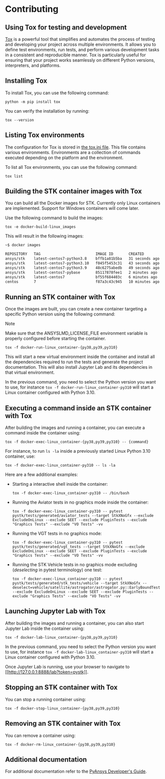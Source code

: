 # Contributing

## Using Tox for testing and development

[Tox](https://tox.wiki) is a powerful tool that simplifies and automates the
process of testing and developing your project across multiple environments. It
allows you to define test environments, run tests, and perform various
development tasks in a consistent and reproducible manner. Tox is particularly
useful for ensuring that your project works seamlessly on different Python
versions, interpreters, and platforms.

## Installing Tox

To install Tox, you can use the following command:

```console
python -m pip install tox
```

You can verify the installation by running:

```console
tox --version
```

## Listing Tox environments

The configuration for Tox is stored in [the tox.ini file](https://github.com/ansys-internal/pystk/blob/main/tox.ini). 
This file contains various environments. Environments are a collection of
commands executed depending on the platform and the environment.

To list all Tox environments, you can use the following command:

```console
tox list
```

## Building the STK container images with Tox

You can build all the Docker images for STK. Currently only Linux containers are implemented. Support for Windows containers will come later. 

Use the following command to build the images:

```console
tox -e docker-build-linux_images
```

This will result in the following images:

```bash
~$ docker images

REPOSITORY   TAG                         IMAGE ID       CREATED          SIZE
ansys/stk    latest-centos7-python3.8    bffb1a81b5ba   31 seconds ago   2.75GB
ansys/stk    latest-centos7-python3.10   f045f5453c31   43 seconds ago   2.77GB
ansys/stk    latest-centos7-python3.9    48c6275abedb   49 seconds ago   2.76GB
ansys/stk    latest-centos7-pybase       85117878fee1   2 minutes ago    3.22GB
ansys/stk    latest-centos7              bf55f684403c   6 minutes ago    2.37GB
centos       7                           f87a3c43c945   10 minutes ago   205MB
```
## Running an STK container with Tox

Once the images are built, you can create a new container targeting a specific Python version using the following command:

> [!NOTE]
>Make sure that the ANSYSLMD_LICENSE_FILE environment variable is properly configured before starting the container.

```console
tox -f docker-run-linux_container-{py38,py39,py310}
```

This will start a new virtual environment inside the container and install all the dependencies required to run the tests and generate the project documentation. This will also install Jupyter Lab and its dependencies in that virtual environment.

In the previous command, you need to select the Python version you want to
use, for instance `tox -f docker-run-linux_container-py310` will start a Linux container configured with Python 3.10.

## Executing a command inside an STK container with Tox

After building the images and running a container, you can execute a command inside the container using:

```console
tox -f docker-exec-linux_container-{py38,py39,py310} -- {command}
```

For instance, to run `ls -la` inside a previously started Linux Python 3.10 container, use:

```console
tox -f docker-exec-linux_container-py310 -- ls -la
```

Here are a few additional examples:

- Starting a interactive shell inside the container:
    ```
    tox -f docker-exec-linux_container-py310 -- /bin/bash
    ```
- Running the Aviator tests in no graphics mode inside the container:
    ```console
    tox -f docker-exec-linux_container-py310 -- pytest pystk/tests/generated/aviator_tests --target StkXNoGfx --exclude ExcludeOnLinux --exclude SEET --exclude PluginTests --exclude "Graphics Tests" --exclude "VO Tests" -vv
    ```
- Running the VGT tests in no graphics mode:
    ```console
    tox -f docker-exec-linux_container-py310 -- pytest pystk/tests/generated/vgt_tests --target StkXNoGfx --exclude ExcludeOnLinux --exclude SEET --exclude PluginTests --exclude "Graphics Tests" --exclude "VO Tests" -vv
    ```
- Running the STK Vehicle tests in no graphics mode excluding (*deselecting* in pytest terminology) one test:
    ```
    tox -f docker-exec-linux_container-py310 -- pytest pystk/tests/generated/stk_tests/vehicle --target StkXNoGfx --deselect=vehicle/satellite/astrogator/astrogator.py::EarlyBoundTests::test_CompBrowsCutCopyPaste --exclude ExcludeOnLinux --exclude SEET --exclude PluginTests --exclude "Graphics Tests" --exclude "VO Tests" -vv 
    ```

## Launching Jupyter Lab with Tox

After building the images and running a container, you can also start Jupyter Lab inside the container using:

```
tox -f docker-lab-linux_container-{py38,py39,py310}
```

In the previous command, you need to select the Python version you want to
use, for instance `tox -f docker-lab-linux_container-py310` will start a Linux container configured with Python 3.10.

Once Jupyter Lab is running, use your browser to navigate to [[http://127.0.0.1:8888/lab?token=pystk]].

## Stopping an STK container with Tox

You can stop a running container using:

```
tox -f docker-stop-linux_container-{py38,py39,py310}
```

## Removing an STK container with Tox

You can remove a container using:

```
tox -f docker-rm-linux_container-{py38,py39,py310}
```

## Additional documentation

For additional documentation refer to the
[PyAnsys Developer's Guide](https://dev.docs.pyansys.com/index.html).
